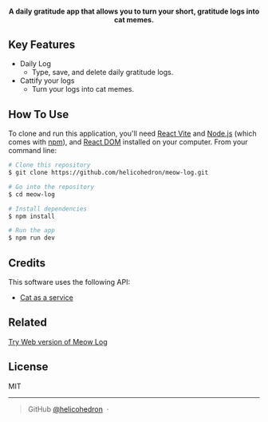
<h4 align="center">A daily gratitude app that allows you to turn your short, gratitude logs into cat memes.</h4>


## Key Features

* Daily Log
  - Type, save, and delete daily gratitude logs.
* Cattify your logs
  - Turn your logs into cat memes.

## How To Use

To clone and run this application, you'll need [React Vite](https://vite.dev/guide/) and [Node.js](https://nodejs.org/en/download/) (which comes with [npm](http://npmjs.com)), and [React DOM](https://www.npmjs.com/package/react-dom) installed on your computer. From your command line:

```bash
# Clone this repository
$ git clone https://github.com/helicohedron/meow-log.git

# Go into the repository
$ cd meow-log

# Install dependencies
$ npm install 

# Run the app
$ npm run dev
```


## Credits

This software uses the following API:

- [Cat as a service](https://cataas.com/)

## Related

[Try Web version of Meow Log](https://meowlog.onrender.com/)


## License

MIT

---

> GitHub [@helicohedron](https://github.com/helicohedron) &nbsp;&middot;&nbsp;

